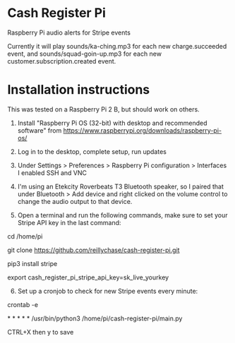 # Cash Register Pi
Raspberry Pi audio alerts for Stripe events

Currently it will play sounds/ka-ching.mp3 for each new charge.succeeded event, and sounds/squad-goin-up.mp3 for each new customer.subscription.created event.

# Installation instructions
This was tested on a Raspberry Pi 2 B, but should work on others.

1. Install "Raspberry Pi OS (32-bit) with desktop and recommended software" from https://www.raspberrypi.org/downloads/raspberry-pi-os/

2. Log in to the desktop, complete setup, run updates

3. Under Settings > Preferences > Raspberry Pi configuration > Interfaces I enabled SSH and VNC

4. I'm using an Etekcity Roverbeats T3 Bluetooth speaker, so I paired that under Bluetooth > Add device and right clicked on the volume control to change the audio output to that device.

5. Open a terminal and run the following commands, make sure to set your Stripe API key in the last command:

cd /home/pi

git clone https://github.com/reillychase/cash-register-pi.git

pip3 install stripe

export cash_register_pi_stripe_api_key=sk_live_yourkey

6. Set up a cronjob to check for new Stripe events every minute:

crontab -e

\* \* \* \* \* /usr/bin/python3 /home/pi/cash-register-pi/main.py

CTRL+X then y to save
